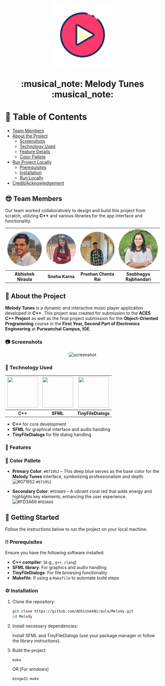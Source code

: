 <div align="center">

  <img src="readmeAssets/icon.png" alt="logo" width="200" height="auto" />
  <h1>:musical_note: Melody Tunes :musical_note:</h1>
</div>

<!-- Table of Contents -->

# :notebook_with_decorative_cover: Table of Contents

- [Team Members](#sunglasses-team-members)
- [About the Project](#star2-about-the-project)
  - [Screenshots](#camera-screenshots)
  - [Technology Used](#space_invader-technology-used)
  - [Feature Details](#dart-features)
  - [Color Pallete](#art-color-pallete)
- [Run Project Locally](#toolbox-getting-started)
  - [Prerequisites](#bangbang-prerequisites)
  - [Installation](#gear-installation)
  - [Run Locally](#running-run-locally)
- [Credit/Acknowledgement](#coin-credit-and-Acknowledgement)

<!-- People Involved in the project -->

## :sunglasses: Team Members

Our team worked collaboratively to design and build this project from scratch, utilizing **C++** and various libraries for the app interface and functionality.

| ![Abhishek Niraula](readmeAssets/abhishek.png) | ![Sneha Karna](readmeAssets/sneha.png) | ![Prashan Chenta Rai](readmeAssets/prashan.png) | ![Saubhagya Rajbhandari](readmeAssets/saubhagya.png) |
| :--------------------------------------------: | :------------------------------------: | :---------------------------------------------: | :--------------------------------------------------: |
|              **Abhishek Niraula**              |            **Sneha Karna**             |             **Prashan Chenta Rai**              |              **Saubhagya Rajbhandari**               |

<!-- About the Project -->

## :star2: About the Project

**Melody Tunes** is a dynamic and interactive music player application developed in **C++**. This project was created for submission to the **ACES C++ Project** as well as the final project submission for the **Object-Oriented Programming** course in the **First Year, Second Part of Electronics Engineering** at **Purwanchal Campus, IOE**.

<!-- Screenshots -->

### :camera: Screenshots

<div align="center"> 
  <img src="https://placehold.co/600x400?text=Your+Screenshot+here" alt="screenshot" />
</div>

<!-- TechStack -->

### :space_invader: Technology Used

| <img src="https://upload.wikimedia.org/wikipedia/commons/1/18/ISO_C%2B%2B_Logo.svg" width="100px" height="100px"> | <img src="https://www.sfml-dev.org/download/goodies/sfml-icon-small.png" width="100px" height="100px"> | <img src="https://cdn-icons-png.flaticon.com/512/176/176083.png" width="100px" height="100px"> |
| :---------------------------------------------------------------------------------------------------------------: | :----------------------------------------------------------------------------------------------------: | :--------------------------------------------------------------------------------------------: |
|                                                      **C++**                                                      |                                                **SFML**                                                |                                      **TinyFileDialogs**                                       |

- **C++** for core development
- **SFML** for graphical interface and audio handling
- **TinyFileDialogs** for file dialog handling
<!-- Features -->

### :dart: Features

<!-- Color Reference -->

### :art: Color Pallete

- **Primary Color**: `#071952` – This deep blue serves as the base color for the **Melody Tunes** interface, symbolizing professionalism and depth.  
  ![#071952](https://via.placeholder.com/20/071952/000000?text=+) `#071952`

- **Secondary Color**: `#FD3A69` – A vibrant coral red that adds energy and highlights key elements, enhancing the user experience.  
  ![#FD3A69](https://via.placeholder.com/20/FD3A69/000000?text=+) `#FD3A69`

<!-- Getting Started -->

## :toolbox: Getting Started

Follow the instructions below to run the project on your local machine.

<!-- Prerequisites -->

### :bangbang: Prerequisites

Ensure you have the following software installed:

- **C++ compiler**: (e.g., `g++`, `clang`)
- **SFML library**: For graphics and audio handling
- **TinyFileDialogs**: For file browsing functionality
- **Makefile**: If using a `Makefile` to automate build steps

<!-- Installation -->

### :gear: Installation

1. Clone the repository:
   ```bash
   git clone https://github.com/AbhishekNiraula/Melody.git
   cd Melody
   ```
2. Install necessary dependencies:

   Install SFML and TinyFileDialogs (use your package manager or follow the library instructions).

3. Build the project
   ```bash
   make
   ```
   OR [For windows]
   ```bash
   mingw32-make
   ```
